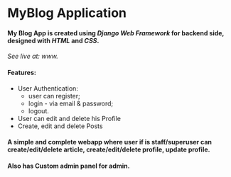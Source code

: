 # MyBlog Application

#### My Blog App is created using *Django Web Framework* for backend side, designed with *HTML* and *CSS*.
*See live at: www.*

#### Features:
-	User Authentication:
    - user can register;
    - login - via email & password;
    - logout.
-	User can edit and delete his Profile
-	Create, edit and delete Posts

#### A simple and complete webapp where user if is staff/superuser can create/edit/delete article, create/edit/delete profile, update profile.
#### Also has Custom admin panel for admin.



